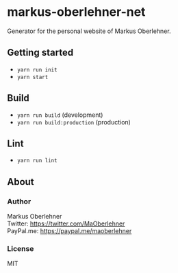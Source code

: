 # markus-oberlehner-net
Generator for the personal website of Markus Oberlehner.

## Getting started
- `yarn run init`
- `yarn start`

## Build
- `yarn run build` (development)
- `yarn run build:production` (production)

## Lint
- `yarn run lint`

## About
### Author
Markus Oberlehner  
Twitter: https://twitter.com/MaOberlehner  
PayPal.me: https://paypal.me/maoberlehner

### License
MIT
